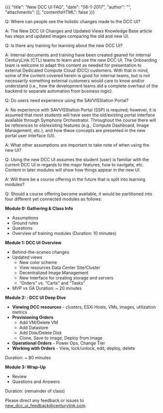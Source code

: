 {{{ "title": "New DCC UI FAQ",
"date": "06-1-2017",
"author": "",
"attachments": [],
"contentIsHTML": false
}}}

Q: Where can people see the holistic changes made to the DCC UI?

A: The New DCC UI Changes and Updated Views Knowledge Base article has steps and updated images comparing the old and new UI.

Q: Is there any training for learning about the new DCC UI?

A: Internal documents and training have been created geared for internal CenturyLink (CTL) teams to learn and use the new DCC UI. The Onboarding team is welcome to adapt this content as needed for presentation to external Dedicated Compute Cloud (DCC) customers. With that in mind, some of the content covered herein is good for internal teams, but is not necessarily something external customers would care to know and/or understand (i.e., how the development teams did a complete overhaul of the backend to separate automation from business logic).

Q: Do users need experience using the SAVVISStation Portal?

A: No experience with SAVVISStation Portal (SSP) is required; however, it is assumed that most students will have seen the old/existing portal interface available through Symphony Orchestrator. Throughout the course there will be references to old/existing features (e.g., Compute Dashboard, Image Management, etc.), and how these concepts are presented in the new portal user interface (UI).

A: What other assumptions are important to take note of when using the new UI?

Q: Using the new DCC UI assumes the student (user) is familiar with the current DCC UI in regards to the major features, how to navigate, etc. Content in later modules will show how things appear in the new UI.

A: Will there be a course offering in the future that is split into learning modules?

Q: Should a course offering become available, it would be partitioned into four different yet connected modules as follows:

**Module 0: Gathering & Class Info**
* Assumptions
* Ground rules
* Questions
* Overview of training modules
(Duration: 10 minutes)

**Module 1: DCC UI Overview**
* Behind-the-scenes changes
* Updated views
	* New color scheme
	* View resources Data Center Site/Cluster
	* Decentralized Image Management
	* New Interface for creating storage and servers
	* “Orders” vs. “Carts” and “Tasks”
* MVP vs GA
Duration: ~ 20 minutes

**Module 2: : DCC UI Deep Dive**
* **Viewing DCC resources** - clusters, ESXi Hosts, VMs, images, utilization metrics
* **Provisioning Orders**
	* Add VM/Delete VM
	* Add Datastore
	* Add Disk/Delete Disk
	* Clone, Save to image, Deploy from image
* **Operational Orders** - Power Ops, Change Tier
* **Working with Orders** - View, lock/unlock, edit, deploy, delete

Duration: ~ 80 minutes

**Module 3: Wrap-Up**
* Review
* Questions and Answers

Duration: (remainder of class)

Please direct any feedback or issues to [new_dcc_ui_feedback@centurylink.com](mailto:new_dcc_ui_feedback@centurylink.com).
